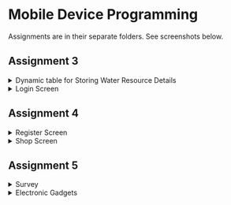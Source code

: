 # Mobile Device Programming
Assignments are in their separate folders. See screenshots below.

## Assignment 3
<details>
<summary>Dynamic table for Storing Water Resource Details</summary>
![image](https://github.com/bodibileg/mobile-device-programming/assets/25266669/80f3262c-0a39-477e-89cc-b9f22c7c7fc1)
![image](https://github.com/bodibileg/mobile-device-programming/assets/25266669/a02d5b0a-7b62-40ee-b48e-1a438d7594ea)
</details>

<details>
<summary>Login Screen</summary>
![image](https://github.com/bodibileg/mobile-device-programming/assets/25266669/c58673ea-8ce8-4116-bbaf-49ea8d5c02ad)
</details>


## Assignment 4


<details>
<summary>Register Screen</summary>
![image](https://github.com/bodibileg/mobile-device-programming/assets/25266669/3431c8c0-e9dd-4be9-afb2-66af1d290364)
</details>


<details>
<summary>Shop Screen</summary>
![image](https://github.com/bodibileg/mobile-device-programming/assets/25266669/8a62aa9e-a0ad-4608-a6d4-3c0a26ae83d5)
</details>

## Assignment 5


<details>
<summary>Survey</summary>
![Screenshot from 2024-03-10 23-51-14](https://github.com/bodibileg/mobile-device-programming/assets/25266669/572d2fca-ad42-4de3-ba63-9ade4c345f23)
![image](https://github.com/bodibileg/mobile-device-programming/assets/25266669/b13dd66b-1019-411d-942d-1fe96c15ed4f)
</details>

<details>
<summary>Electronic Gadgets</summary>
![Screenshot from 2024-03-10 23-46-06](https://github.com/bodibileg/mobile-device-programming/assets/25266669/fe10e872-8f47-4142-80f7-7455daf51cae)
</details>
